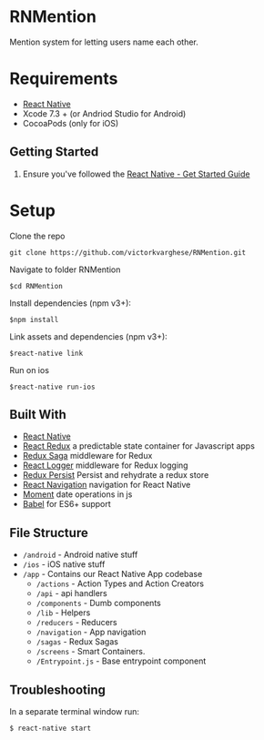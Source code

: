 # RNMention
Mention system for letting users name each other.


# Requirements
* [React Native](http://facebook.github.io/react-native/docs/getting-started.html) 
* Xcode 7.3 + (or Andriod Studio for Android)
* CocoaPods (only for iOS) 

## Getting Started
1. Ensure you've followed the [React Native - Get Started Guide](https://facebook.github.io/react-native/docs/getting-started.html)

# Setup

Clone the repo  
```
git clone https://github.com/victorkvarghese/RNMention.git
```
Navigate to folder RNMention
```
$cd RNMention  
```
Install dependencies (npm v3+):   
```
$npm install
```
Link assets and dependencies (npm v3+):   
```
$react-native link
```
Run on ios
```
$react-native run-ios 
```

## Built With
- [React Native](https://github.com/facebook/react-native)
- [React Redux](https://github.com/reactjs/react-redux) a predictable state container for Javascript apps
- [Redux Saga](https://github.com/redux-saga/redux-saga) middleware for Redux
- [React Logger](https://github.com/evgenyrodionov/redux-logger) middleware for Redux logging
- [Redux Persist](https://github.com/rt2zz/redux-persist) Persist and rehydrate a redux store
- [React Navigation](https://github.com/react-community/react-navigation) navigation for React Native
- [Moment](https://momentjs.com/) date operations in js
- [Babel](http://babeljs.io/) for ES6+ support

## File Structure
- `/android` - Android native stuff
- `/ios` - iOS native stuff
- `/app` - Contains our React Native App codebase
  - `/actions` - Action Types and Action Creators
  - `/api` - api handlers
  - `/components` - Dumb components
  - `/lib` - Helpers
  - `/reducers` - Reducers
  - `/navigation` - App navigation
  - `/sagas` - Redux Sagas
  - `/screens` - Smart Containers.
  - `/Entrypoint.js` - Base entrypoint component

## Troubleshooting

In a separate terminal window run:
```
$ react-native start
```
